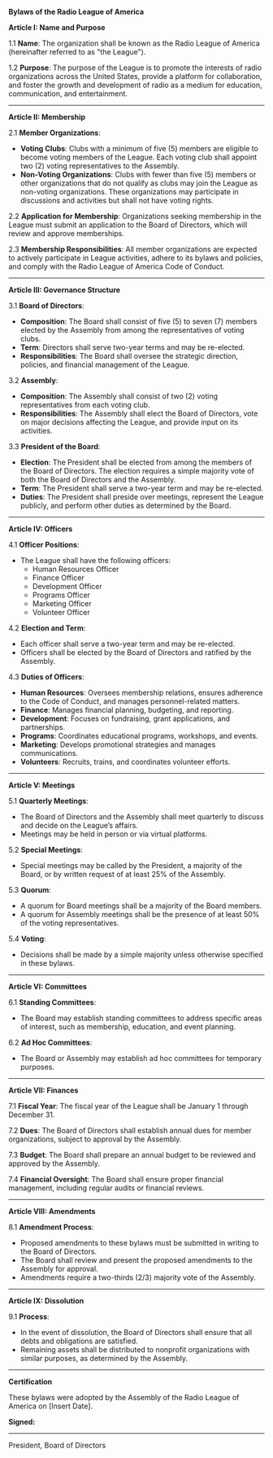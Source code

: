 **Bylaws of the Radio League of America**

**Article I: Name and Purpose**

1.1 **Name**: The organization shall be known as the Radio League of America (hereinafter referred to as "the League").

1.2 **Purpose**: The purpose of the League is to promote the interests of radio organizations across the United States, provide a platform for collaboration, and foster the growth and development of radio as a medium for education, communication, and entertainment.

---

**Article II: Membership**

2.1 **Member Organizations**:
   - **Voting Clubs**: Clubs with a minimum of five (5) members are eligible to become voting members of the League. Each voting club shall appoint two (2) voting representatives to the Assembly.
   - **Non-Voting Organizations**: Clubs with fewer than five (5) members or other organizations that do not qualify as clubs may join the League as non-voting organizations. These organizations may participate in discussions and activities but shall not have voting rights.

2.2 **Application for Membership**: Organizations seeking membership in the League must submit an application to the Board of Directors, which will review and approve memberships.

2.3 **Membership Responsibilities**: All member organizations are expected to actively participate in League activities, adhere to its bylaws and policies, and comply with the Radio League of America Code of Conduct.

---

**Article III: Governance Structure**

3.1 **Board of Directors**:
   - **Composition**: The Board shall consist of five (5) to seven (7) members elected by the Assembly from among the representatives of voting clubs.
   - **Term**: Directors shall serve two-year terms and may be re-elected.
   - **Responsibilities**: The Board shall oversee the strategic direction, policies, and financial management of the League.

3.2 **Assembly**:
   - **Composition**: The Assembly shall consist of two (2) voting representatives from each voting club.
   - **Responsibilities**: The Assembly shall elect the Board of Directors, vote on major decisions affecting the League, and provide input on its activities.

3.3 **President of the Board**:
   - **Election**: The President shall be elected from among the members of the Board of Directors. The election requires a simple majority vote of both the Board of Directors and the Assembly.
   - **Term**: The President shall serve a two-year term and may be re-elected.
   - **Duties**: The President shall preside over meetings, represent the League publicly, and perform other duties as determined by the Board.

---

**Article IV: Officers**

4.1 **Officer Positions**:
   - The League shall have the following officers:
     - Human Resources Officer
     - Finance Officer
     - Development Officer
     - Programs Officer
     - Marketing Officer
     - Volunteer Officer

4.2 **Election and Term**:
   - Each officer shall serve a two-year term and may be re-elected.
   - Officers shall be elected by the Board of Directors and ratified by the Assembly.

4.3 **Duties of Officers**:
   - **Human Resources**: Oversees membership relations, ensures adherence to the Code of Conduct, and manages personnel-related matters.
   - **Finance**: Manages financial planning, budgeting, and reporting.
   - **Development**: Focuses on fundraising, grant applications, and partnerships.
   - **Programs**: Coordinates educational programs, workshops, and events.
   - **Marketing**: Develops promotional strategies and manages communications.
   - **Volunteers**: Recruits, trains, and coordinates volunteer efforts.

---

**Article V: Meetings**

5.1 **Quarterly Meetings**:
   - The Board of Directors and the Assembly shall meet quarterly to discuss and decide on the League’s affairs.
   - Meetings may be held in person or via virtual platforms.

5.2 **Special Meetings**:
   - Special meetings may be called by the President, a majority of the Board, or by written request of at least 25% of the Assembly.

5.3 **Quorum**:
   - A quorum for Board meetings shall be a majority of the Board members.
   - A quorum for Assembly meetings shall be the presence of at least 50% of the voting representatives.

5.4 **Voting**:
   - Decisions shall be made by a simple majority unless otherwise specified in these bylaws.

---

**Article VI: Committees**

6.1 **Standing Committees**:
   - The Board may establish standing committees to address specific areas of interest, such as membership, education, and event planning.

6.2 **Ad Hoc Committees**:
   - The Board or Assembly may establish ad hoc committees for temporary purposes.

---

**Article VII: Finances**

7.1 **Fiscal Year**: The fiscal year of the League shall be January 1 through December 31.

7.2 **Dues**: The Board of Directors shall establish annual dues for member organizations, subject to approval by the Assembly.

7.3 **Budget**: The Board shall prepare an annual budget to be reviewed and approved by the Assembly.

7.4 **Financial Oversight**: The Board shall ensure proper financial management, including regular audits or financial reviews.

---

**Article VIII: Amendments**

8.1 **Amendment Process**:
   - Proposed amendments to these bylaws must be submitted in writing to the Board of Directors.
   - The Board shall review and present the proposed amendments to the Assembly for approval.
   - Amendments require a two-thirds (2/3) majority vote of the Assembly.

---

**Article IX: Dissolution**

9.1 **Process**:
   - In the event of dissolution, the Board of Directors shall ensure that all debts and obligations are satisfied.
   - Remaining assets shall be distributed to nonprofit organizations with similar purposes, as determined by the Assembly.

---

**Certification**

These bylaws were adopted by the Assembly of the Radio League of America on [Insert Date].

**Signed:**

___________________________  
President, Board of Directors  



